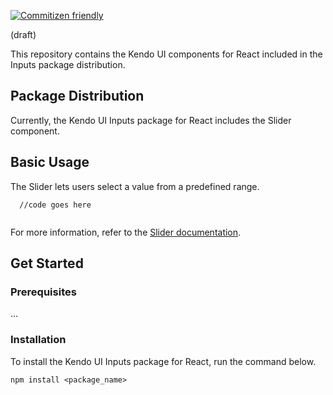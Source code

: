[![Commitizen friendly](https://img.shields.io/badge/commitizen-friendly-brightgreen.svg)](http://commitizen.github.io/cz-cli/)

(draft)

This repository contains the Kendo UI components for React included in the Inputs package distribution. 

## Package Distribution

Currently, the Kendo UI Inputs package for React includes the Slider component. 

## Basic Usage

The Slider lets users select a value from a predefined range.

```html-preview
  //code goes here
```
```jsx
```

For more information, refer to the [Slider documentation](overview-sliderURL).

## Get Started

### Prerequisites

...

### Installation

To install the Kendo UI Inputs package for React, run the command below.

    npm install <package_name>
